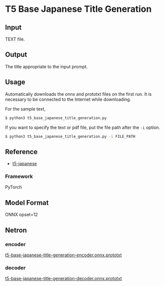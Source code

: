 # T5 Base Japanese Title Generation

## Input

TEXT file.

## Output

The title appropriate to the input prompt.


## Usage

Automatically downloads the onnx and prototxt files on the first run.
It is necessary to be connected to the Internet while downloading.

For the sample text,
```bash
$ python3 t5_base_japanese_title_generation.py
```

If you want to specify the text or pdf file, put the file path after the `-i` option.  
```bash
$ python3 t5_base_japanese_title_generation.py -i FILE_PATH
```

## Reference

- [t5-japanese](https://github.com/sonoisa/t5-japanese)

### Framework
PyTorch

## Model Format

ONNX opset=12

## Netron

### encoder
[t5-base-japanese-title-generation-encoder.onnx.prototxt](https://netron.app/?url=https://storage.googleapis.com/ailia-models/t5_base_japanese_title_generation/t5-base-japanese-title-generation-encoder.onnx.prototxt)

### decoder
[t5-base-japanese-title-generation-decoder.onnx.prototxt](https://netron.app/?url=https://storage.googleapis.com/ailia-models/t5_base_japanese_title_generation/t5-base-japanese-title-generation-decoder-with-lm-head.onnx.prototxt)

